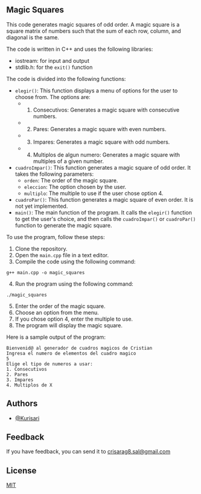  ## Magic Squares

This code generates magic squares of odd order. A magic square is a square matrix of numbers such that the sum of each row, column, and diagonal is the same.

The code is written in C++ and uses the following libraries:

* iostream: for input and output
* stdlib.h: for the `exit()` function

The code is divided into the following functions:

* `elegir()`: This function displays a menu of options for the user to choose from. The options are:
    * 1. Consecutivos: Generates a magic square with consecutive numbers.
    * 2. Pares: Generates a magic square with even numbers.
    * 3. Impares: Generates a magic square with odd numbers.
    * 4. Multiplos de algun numero: Generates a magic square with multiples of a given number.
* `cuadroImpar()`: This function generates a magic square of odd order. It takes the following parameters:
    * `orden`: The order of the magic square.
    * `eleccion`: The option chosen by the user.
    * `multiplo`: The multiple to use if the user chose option 4.
* `cuadroPar()`: This function generates a magic square of even order. It is not yet implemented.
* `main()`: The main function of the program. It calls the `elegir()` function to get the user's choice, and then calls the `cuadroImpar()` or `cuadroPar()` function to generate the magic square.

To use the program, follow these steps:

1. Clone the repository.
2. Open the `main.cpp` file in a text editor.
3. Compile the code using the following command:

```
g++ main.cpp -o magic_squares
```

4. Run the program using the following command:

```
./magic_squares
```

5. Enter the order of the magic square.
6. Choose an option from the menu.
7. If you chose option 4, enter the multiple to use.
8. The program will display the magic square.

Here is a sample output of the program:

```
Bienvenid@ al generador de cuadros magicos de Cristian
Ingresa el numero de elementos del cuadro magico
5
Elige el tipo de numeros a usar:
1. Consecutivos
2. Pares
3. Impares
4. Multiplos de X
```
## Authors

- [@Kurisari](https://www.github.com/kurisari)


## Feedback

If you have feedback, you can send it to crisarag8.sal@gmail.com


## License

[MIT](https://choosealicense.com/licenses/mit/)

